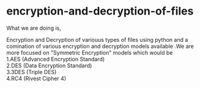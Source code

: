 # encryption-and-decryption-of-files

  
<P>What we are doing is,</P>
<p>
   Encryption and Decryption of variouus types of files using python and a comination of various encryption and decryption models available .We are more focused on "Symmetric Encryption" models which would be 
  <br>
  1.AES (Advanced Encryption Standard)   
  <br>
  2.DES (Data Encryption Standard)
  <br>
  3.3DES (Triple DES)
  <br>
  4.RC4 (Rivest Cipher 4)
  
  
</p>
